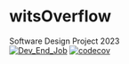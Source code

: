 #  witsOverflow
Software Design Project 2023 <br />
[![Dev_End_Job](https://circleci.com/gh/NotJordanZA/witsOverflow.svg?style=svg)](https://app.circleci.com/pipelines/github/NotJordanZA/witsOverflow)
[![codecov](https://codecov.io/gh/NotJordanZA/witsOverflow/branch/circleCITest/graph/badge.svg?token=W47KEURE0X)](https://codecov.io/gh/NotJordanZA/witsOverflow)
